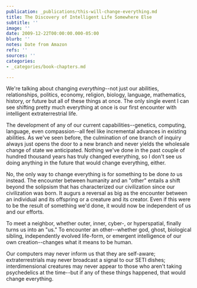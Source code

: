 ```yaml
---
publication: _publications/this-will-change-everything.md
title: The Discovery of Intelligent Life Somewhere Else
subtitle: ''
image: ''
date: 2009-12-22T00:00:00.000-05:00
blurb: ''
notes: Date from Amazon
refs: ''
sources: ''
categories:
- _categories/book-chapters.md

---
```

We're talking about changing _everything_--not just our abilities, relationships, politics, economy, religion, biology, language, mathematics, history, or future but all of these things at once. The only single event I can see shifting pretty much everything at once is our first encounter with intelligent extraterrestrial life.

The development of any of our current capabilities--genetics, computing, language, even compassion--all feel like incremental advances in existing abilities. As we've seen before, the culmination of one branch of inquiry always just opens the door to a new branch and never yields the wholesale change of state we anticipated. Nothing we've done in the past couple of hundred thousand years has truly changed everything, so I don't see us doing anything in the future that would change everything, either.

No, the only way to change everything is for something to be done _to_ us instead. The encounter between humanity and an "other" entails a shift beyond the solipsism that has characterized our civilization since our civilization was born. It augurs a reversal as big as the encounter between an individual and its offspring or a creature and its creator. Even if this were to be the result of something we'd done, it would now be independent of us and our efforts.

To meet a neighbor, whether outer, inner, cyber-, or hyperspatial, finally turns us into an "us." To encounter an other--whether god, ghost, biological sibling, independently evolved life-form, or emergent intelligence of our own creation--changes what it means to be human.

Our computers may never inform us that they are self-aware; extraterrestrials may never broadcast a signal to our SETI dishes; interdimensional creatures may never appear to those who aren't taking psychedelics at the time--but if any of these things happened, that would change everything.